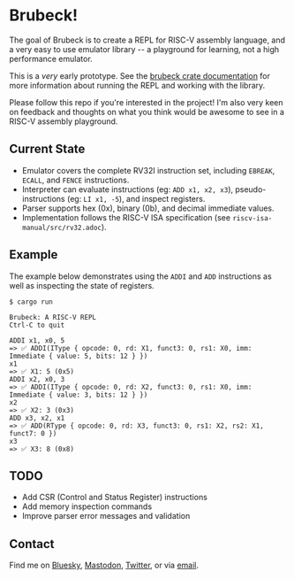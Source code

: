 # Brubeck!

The goal of Brubeck is to create a REPL for RISC-V assembly language, and a very easy to use emulator library -- a playground for learning, not a high performance emulator.

This is a _very_ early prototype. See the [brubeck crate documentation](https://docs.rs/brubeck/) for more information about running  the REPL and working with the library.

Please follow this repo if you're interested in the project! I'm also very keen on feedback and thoughts on what you think would be awesome to see in a RISC-V assembly playground.

## Current State

* Emulator covers the complete RV32I instruction set, including `EBREAK`, `ECALL`, and `FENCE` instructions.
* Interpreter can evaluate instructions (eg: `ADD x1, x2, x3`), pseudo-instructions (eg: `LI x1, -5`), and inspect registers.
* Parser supports hex (0x), binary (0b), and decimal immediate values.
* Implementation follows the RISC-V ISA specification (see `riscv-isa-manual/src/rv32.adoc`).

## Example

The example below demonstrates using the `ADDI` and `ADD` instructions as well as inspecting the state of registers.

```
$ cargo run

Brubeck: A RISC-V REPL
Ctrl-C to quit

ADDI x1, x0, 5
=> ✅ ADDI(IType { opcode: 0, rd: X1, funct3: 0, rs1: X0, imm: Immediate { value: 5, bits: 12 } })
x1
=> ✅ X1: 5 (0x5)
ADDI x2, x0, 3
=> ✅ ADDI(IType { opcode: 0, rd: X2, funct3: 0, rs1: X0, imm: Immediate { value: 3, bits: 12 } })
x2
=> ✅ X2: 3 (0x3)
ADD x3, x2, x1
=> ✅ ADD(RType { opcode: 0, rd: X3, funct3: 0, rs1: X2, rs2: X1, funct7: 0 })
x3
=> ✅ X3: 8 (0x8)
```

## TODO

* Add CSR (Control and Status Register) instructions
* Add memory inspection commands
* Improve parser error messages and validation

## Contact

Find me on [Bluesky](https://bsky.app/profile/peat.org), [Mastodon](https://mastodon.social/@peat), [Twitter](https://twitter.com/peat), or via [email](mailto:peat@peat.org).

